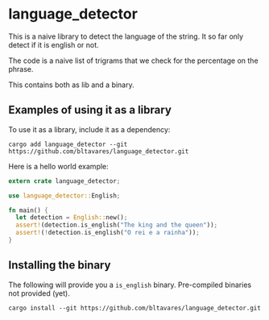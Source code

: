 # language_detector

This is a naive library to detect the language of the string.
It so far only detect if it is english or not.

The code is a naive list of trigrams that we check for the percentage on the phrase.

This contains both as lib and a binary.

## Examples of using it as a library

To use it as a library, include it as a dependency:

```
cargo add language_detector --git https://github.com/bltavares/language_detector.git
```

Here is a hello world example:

```rust
extern crate language_detector;

use language_detector::English;

fn main() {
  let detection = English::new();
  assert!(detection.is_english("The king and the queen"));
  assert!(!detection.is_english("O rei e a rainha"));
}
```

## Installing the binary

The following will provide you a `is_english` binary.
Pre-compiled binaries not provided (yet).

```
cargo install --git https://github.com/bltavares/language_detector.git
```
